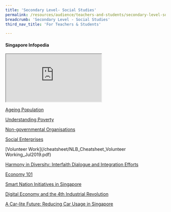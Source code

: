 ```yaml
---
title: 'Secondary Level- Social Studies'
permalink: /resources/audience/teachers-and-students/secondary-level-social-studies
breadcrumb: 'Secondary Level - Social Studies'
third_nav_title: 'For Teachers & Students'

---
```



#### Singapore Infopedia

<div class="resp-container">
	<iframe class="resp-iframe" src="https://www.youtube.com/embed/TfSNrJttMk4" gesture="media" allow="encrypted-media" allowfullscreen></iframe>
</div>

[Ageing Population](/cheatsheet/NLB_CheatSheets7_Ageing-Population.pdf) 

[Understanding Poverty](/cheatsheet/NLB_Cheatsheet_Poverty_Jul2019.pdf) 

[Non-governmental Organisations](/cheatsheet/Cheatsheet4_NGO-FA.pdf) 

[Social Enterprises](/cheatsheet/Cheatsheet1_Social-Enterprise.pdf) 

[Volunteer Work](/cheatsheet/NLB_Cheatsheet_Volunteer Working_Jul2019.pdf)

[Harmony in Diversity: Interfaith Dialogue and Integration Efforts](/cheatsheet/NLB_Cheatsheet_Harmony_in_diversity_Jul2019.pdf) 

[Economy 101](/cheatsheet/Cheat-sheet-Economy-lowres.pdf) 

[Smart Nation Initiatives in Singapore](/cheatsheet/NLB_Cheatsheet_Smart_Nation_Initiatives_Jul2019.pdf) 

[Digital Economy and the 4th Industrial Revolution](/cheatsheet/NLB_Cheatsheet_Digital_Economy_Jul2019.pdf) 

[A Car-lite Future: Reducing Car Usage in Singapore](/cheatsheet/NLB_Cheatsheet_Carlite_Jul2019.pdf) 
